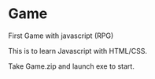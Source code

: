 # Game
First Game with javascript (RPG)

This is to learn Javascript with HTML/CSS.

Take Game.zip and launch exe to start.
